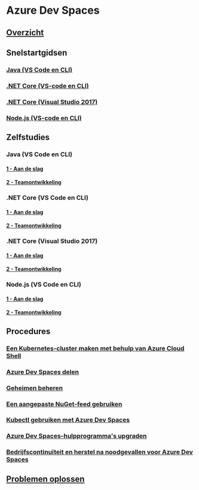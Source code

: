 # Azure Dev Spaces
## [Overzicht](index.yml)

## Snelstartgidsen
### [Java (VS Code en CLI)](quickstart-java.md)
### [.NET Core (VS-code en CLI)](quickstart-netcore.md)
### [.NET Core (Visual Studio 2017)](quickstart-netcore-visualstudio.md)
### [Node.js (VS-code en CLI)](quickstart-nodejs.md)

## Zelfstudies
### Java (VS Code en CLI)
#### [1 - Aan de slag](get-started-java.md)
#### [2 - Teamontwikkeling](team-development-java.md)
### .NET Core (VS Code en CLI)
#### [1 - Aan de slag](get-started-netcore.md)
#### [2 - Teamontwikkeling](team-development-netcore.md)
### .NET Core (Visual Studio 2017)
#### [1 - Aan de slag](get-started-netcore-visualstudio.md)
#### [2 - Teamontwikkeling](team-development-netcore-visualstudio.md)
### Node.js (VS Code en CLI)
#### [1 - Aan de slag](get-started-nodejs.md)
#### [2 - Teamontwikkeling](team-development-nodejs.md)

## Procedures
### [Een Kubernetes-cluster maken met behulp van Azure Cloud Shell](how-to/create-cluster-cloud-shell.md)
### [Azure Dev Spaces delen](how-to/share-dev-spaces.md)
### [Geheimen beheren](how-to/manage-secrets.md)
### [Een aangepaste NuGet-feed gebruiken](how-to/use-custom-nuget-feed.md)
### [Kubectl gebruiken met Azure Dev Spaces](how-to/use-kubectl-with-azure-dev-spaces.md)
### [Azure Dev Spaces-hulpprogramma's upgraden](how-to/upgrade-tools.md)
### [Bedrijfscontinuïteit en herstel na noodgevallen voor Azure Dev Spaces](how-to/dev-spaces-business-continuity.md)

## [Problemen oplossen](troubleshooting.md)



